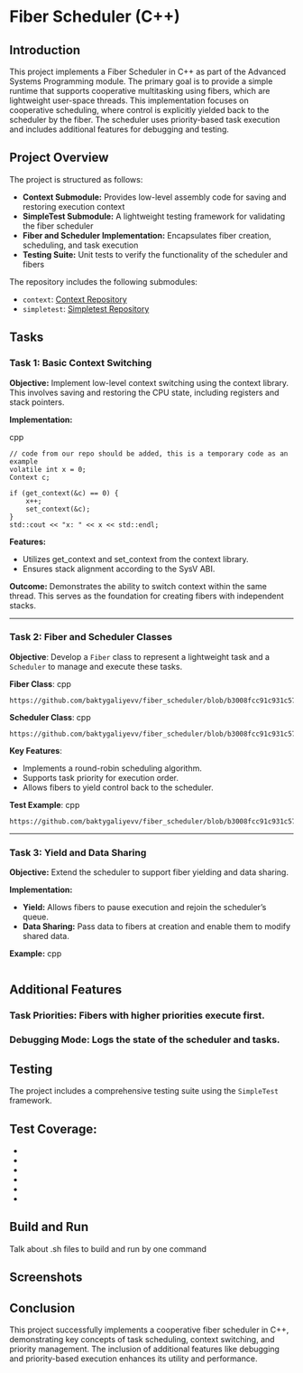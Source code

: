 # Fiber Scheduler (C++)

## Introduction
This project implements a Fiber Scheduler in C++ as part of the Advanced Systems Programming module. The primary goal is to provide a simple runtime that supports cooperative multitasking using fibers, which are lightweight user-space threads. This implementation focuses on cooperative scheduling, where control is explicitly yielded back to the scheduler by the fiber. The scheduler uses priority-based task execution and includes additional features for debugging and testing.

## Project Overview
The project is structured as follows:
- **Context Submodule:** Provides low-level assembly code for saving and restoring execution context
- **SimpleTest Submodule:** A lightweight testing framework for validating the fiber scheduler
- **Fiber and Scheduler Implementation:** Encapsulates fiber creation, scheduling, and task execution
- **Testing Suite:** Unit tests to verify the functionality of the scheduler and fibers

The repository includes the following submodules:
- `context`: [Context Repository](https://gitlab.uwe.ac.uk/br-gaster/context)
- `simpletest`: [Simpletest Repository](https://github.com/kudaba/simpletest_test)

## Tasks

### Task 1: Basic Context Switching
**Objective:** Implement low-level context switching using the context library. This involves saving and restoring the CPU state, including registers and stack pointers.

**Implementation:**

cpp
```
// code from our repo should be added, this is a temporary code as an example
volatile int x = 0;
Context c;

if (get_context(&c) == 0) {
    x++;
    set_context(&c);
}
std::cout << "x: " << x << std::endl;
```
**Features:**
- Utilizes get_context and set_context from the context library.
- Ensures stack alignment according to the SysV ABI.

**Outcome:** Demonstrates the ability to switch context within the same thread. This serves as the foundation for creating fibers with independent stacks.

---

### Task 2: Fiber and Scheduler Classes
**Objective**: Develop a `Fiber` class to represent a lightweight task and a `Scheduler` to manage and execute these tasks.

**Fiber Class**:
cpp
```
https://github.com/baktygaliyevv/fiber_scheduler/blob/b3008fcc91c931c5714afd042540134834de7a41/include/fiber.hpp
```

**Scheduler Class**:
cpp 
```
https://github.com/baktygaliyevv/fiber_scheduler/blob/b3008fcc91c931c5714afd042540134834de7a41/include/scheduler.hpp
```
**Key Features**:
- Implements a round-robin scheduling algorithm.
- Supports task priority for execution order.
- Allows fibers to yield control back to the scheduler.

**Test Example**:
cpp
```
https://github.com/baktygaliyevv/fiber_scheduler/blob/b3008fcc91c931c5714afd042540134834de7a41/src/main.cpp
```

---

### Task 3: Yield and Data Sharing
**Objective:** Extend the scheduler to support fiber yielding and data sharing.

**Implementation:**
- **Yield:** Allows fibers to pause execution and rejoin the scheduler’s queue.
- **Data Sharing:** Pass data to fibers at creation and enable them to modify shared data.

**Example:**
cpp
```

```

## Additional Features
### Task Priorities: Fibers with higher priorities execute first.

### Debugging Mode: Logs the state of the scheduler and tasks.

## Testing
The project includes a comprehensive testing suite using the `SimpleTest` framework.

**Test Coverage:**
- 
- 
- 
- 
- 
- 
- 

## Build and Run
Talk about .sh files to build and run by one command

## Screenshots

## Conclusion
This project successfully implements a cooperative fiber scheduler in C++, demonstrating key concepts of task scheduling, context switching, and priority management. The inclusion of additional features like debugging and priority-based execution enhances its utility and performance.

